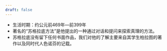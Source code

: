 ```yaml
---
draft: false
---
```

- 生活时期：约公元前469年—前399年
- 著名的“苏格拉底方法”是他提出的一种通过对话和提问来探索真理的方法。
- 苏格拉底没有留下任何书面作品，我们对他的了解主要来自其学生柏拉图的著作以及同时代人色诺芬的记载。